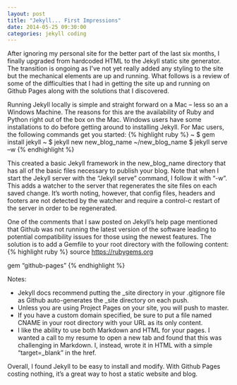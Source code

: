 ```yaml
---
layout: post
title: "Jekyll... First Impressions"
date: 2014-05-25 09:30:00
categories: jekyll coding
---
```


After ignoring my personal site for the better part of the last six months, I finally upgraded from hardcoded HTML to the Jekyll static site generator. The transition is ongoing as I've not yet really added any styling to the site but the mechanical elements are up and running. What follows is a review of some of the difficulties that I had in getting the site up and running on Github Pages along with the solutions that I discovered.

Running Jekyll locally is simple and straight forward on a Mac – less so an a Windows Machine. The reasons for this are the availability of Ruby and Python right out of the box on the Mac. Windows users have some installations to do before getting around to installing Jekyll. For Mac users, the following commands get you started:
{% highlight ruby %}
~ $ gem install jekyll
~ $ jekyll new new_blog_name
~/new_blog_name $ jekyll serve –w
{% endhighlight %}

This created a basic Jekyll framework in the new_blog_name directory that has all of the basic files necessary to publish your blog. Note that when I start the Jekyll server with the “Jekyll serve” command, I follow it with “-w”. This adds a watcher to the server that regenerates the site files on each saved change. It’s worth noting, however, that config files, headers and footers are not detected by the watcher and require a control-c restart of the server in order to be regenerated.

One of the comments that I saw posted on Jekyll’s help page mentioned that Github was not running the latest version of the software leading to potential compatibility issues for those using the newest features. The solution is to add a Gemfile to your root directory with the following content:
{% highlight ruby %}
source https://rubygems.org

gem “github-pages”
{% endhighlight %}

Notes:
<ul>
  <li>Jekyll docs recommend putting the _site directory in your .gitignore file as Github auto-generates the _site directory on each push.</li>
  <li>Unless you are using Project Pages on your site, you will push to master.</li>
  <li>If you have a custom domain specified, be sure to put a file named CNAME in your root directory with your URL as its only content.</li>
  <li>I like the ability to use both Markdown and HTML  for your pages. I wanted a call to my resume to open a new tab and found that this was challenging in Markdown. I, instead, wrote it in HTML with a simple “target=_blank” in the href.</li>
</ul>
Overall, I found Jekyll to be easy to install and modify. With Github Pages costing nothing, it’s a great way to host a static website and blog.
